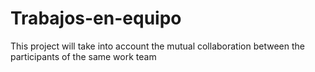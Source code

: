 # Trabajos-en-equipo
This project will take into account the mutual collaboration between the participants of the same work team
